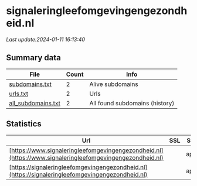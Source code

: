 # signaleringleefomgevingengezondheid.nl
*Last update:2024-01-11 16:13:40*
## Summary data
| File       | Count | Info |
|------------|-------|------|
|[subdomains.txt](/data/signaleringleefomgevingengezondheid/subdomains.txt)|2|Alive subdomains|
|[urls.txt](/data/signaleringleefomgevingengezondheid/urls.txt)|2|Urls|
|[all_subdomains.txt](/data/signaleringleefomgevingengezondheid/all_subdomains.txt)|2|All found subdomains (history)|
## Statistics
| Url | SSL | Server | Cookie | HSTS | CSP | XFO | XXP | RP | Tech |
|------------|-------|------|------|------|------|------|------|------|------|
|[https://www.signaleringleefomgevingengezondheid.nl](https://www.signaleringleefomgevingengezondheid.nl)| |apache| |:white_check_mark: | | |:white_check_mark: |:white_check_mark: |:white_check_mark: ||
|[https://signaleringleefomgevingengezondheid.nl](https://signaleringleefomgevingengezondheid.nl)| |apache| |:white_check_mark: | | |:white_check_mark: |:white_check_mark: |:white_check_mark: ||